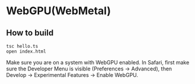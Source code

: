 # WebGPU(WebMetal)
## How to build
```
tsc hello.ts
open index.html
```
Make sure you are on a system with WebGPU enabled. In Safari, first make sure the Developer Menu is visible (Preferences
            → Advanced), then Develop → Experimental Features → Enable WebGPU.